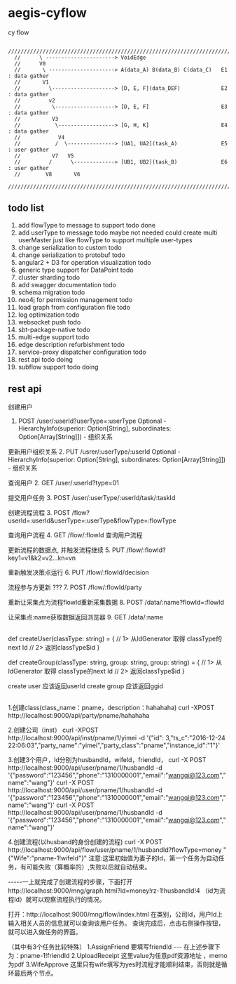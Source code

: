 # aegis-cyflow
cy flow



```
  ///////////////////////////////////////////////////////////////////////////////////////
  //      \ ----------------------> VoidEdge
  //      V0
  //       \ ---------------------> A(data_A) B(data_B) C(data_C)   E1  : data gather
  //       V1
  //         \--------------------> [D, E, F](data_DEF)             E2  : data gather
  //         v2
  //          \-------------------> [D, E, F]                       E3  : data gather
  //          V3
  //           \------------------> [G, H, K]                       E4  : data gather
  //            V4
  //           /  \---------------> [UA1, UA2](task_A)              E5  : user gather
  //          V7   V5 
  //         /      \-------------> [UB1, UB2](task_B)              E6  : user gather
  //        V8       V6
  ///////////////////////////////////////////////////////////////////////////////////////
```

## todo list

1. add flowType to message to support        todo   done
2. add userType to message                   todo   maybe not needed  could create multi userMaster
   just like flowType 
   to support multiple user-types  
3. change serialization to custom            todo
4. change serialization to protobuf          todo
5. angular2 + D3 for operation visualization todo
6. generic type support for DataPoint        todo
7. cluster sharding                          todo
8. add swagger documentation                 todo 
10. schema migration                         todo
11. neo4j for permission management          todo
12. load graph from configuration file       todo
13. log optimization                         todo
14. websocket push                           todo
15. sbt-package-native                       todo
16. multi-edge support                       todo
17. edge description refurbishment           todo
18. service-proxy dispatcher configuration   todo
19. rest api                                 todo   doing
20. subflow support                          todo   doing

## rest api

创建用户
1. POST /user/:userId?userType=:userType
   Optional -  HierarchyInfo(superior: Option[String], subordinates: Option[Array[String]])  - 组织关系  

更新用户组织关系
2. PUT /usrer/:userType/:userId
   Optional -  HierarchyInfo(superior: Option[String], subordinates: Option[Array[String]])  - 组织关系  

查询用户
2. GET  /user/:userId?type=01

提交用户任务
3. POST /user/:userType/:userId/task/:taskId

创建流程流程
3. POST /flow?userId=:userId&userType=:userType&flowType=:flowType

查询用户流程
4. GET  /flow/:flowId  查询用户流程

更新流程的数据点, 并触发流程继续
5. PUT  /flow/:flowId?key1=v1&k2=v2...kn=vn

重新触发决策点运行
6. PUT /flow/:flowId/decision

流程参与方更新 ???
7. POST /flow/:flowId/party

重新让采集点为流程flowId重新采集数据
8. POST /data/:name?flowId=:flowId

让采集点:name获取数据返回浏览器
9. GET /data/:name

##

def createUser(classType: string) = {
   // 1> 从IdGenerator 取得 classType的next Id
   // 2> 返回classType$id
}

def createGroup(classType: string, group: string, group: string) = {
   // 1> 从IdGenerator 取得 classType的next Id
   // 2> 返回classType$id
}

create user  应该返回userId
create group 应该返回ggid

##

1.创建class(class_name：pname，description：hahahaha)
curl -XPOST http://localhost:9000/api/party/pname/hahahaha

2.创建公司（inst）
curl -XPOST http://localhost:9000/api/inst/pname/1/yimei -d '{"id": 3,"ts_c":"2016-12-24 22:06:03","party_name":"yimei","party_class":"pname","instance_id":"1"}'

3.创建3个用户，Id分别为husbandId，wifeId，friendId，
curl -X POST http://localhost:9000/api/user/pname/1/husbandId -d '{"password":"123456","phone":"1310000001","email":"wangqi@123.com","name":"wang"}'
curl -X POST http://localhost:9000/api/user/pname/1/husbandId -d '{"password":"123456","phone":"1310000001","email":"wangqi@123.com","name":"wang"}'
curl -X POST http://localhost:9000/api/user/pname/1/husbandId -d '{"password":"123456","phone":"1310000001","email":"wangqi@123.com","name":"wang"}'

4.创建流程(以husband的身份创建的流程)
curl -X POST http://localhost:9000/api/flow/user/pname/1/husbandId?flowType=money "{"Wife":"pname-1!wifeId"}"
注意:这里初始值为妻子的Id，第一个任务为自动任务，有可能失败（算概率的）,失败以后就自动结束。


-----一上就完成了创建流程的步骤，下面打开
http://localhost:9000/mng/graph.html?id=money!rz-1!husbandId!4
（id为流程Id）就可以观察流程执行的情况。

打开：http://localhost:9000/mng/flow/index.html 在类别，公司Id，用户Id上输入相关人员的信息就可以查询该用户任务。
查询完成后，点击右侧操作按钮，就可以进入做任务的界面。

（其中有3个任务比较特殊）
1.AssignFriend 要填写friendId --- 在上述步骤下为：pname-1!friendId
2.UploadReceipt 这里value为任意pdf资源地址 ，memo为pdf
3.WifeApprove 这里只有wife填写为yes时流程才能顺利结束，否则就是循环最后两个节点。



